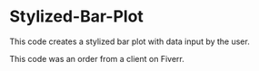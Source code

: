# Stylized-Bar-Plot
This code creates a stylized bar plot with data input by the user.

This code was an order from a client on Fiverr.
